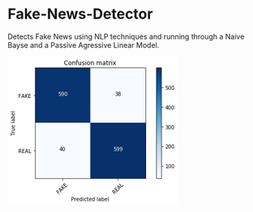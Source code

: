 # Fake-News-Detector
Detects Fake News using NLP techniques and running through a Naive Bayse and a Passive Agressive Linear Model.

![title](images/PassiveAgressivelinearModel.png)

